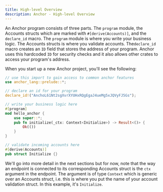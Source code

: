 ```yaml
---
title: High-level Overview
description: Anchor - High-level Overview
---
```


An Anchor program consists of three parts. The `program` module, the Accounts structs which are marked with `#[derive(Accounts)]`, and the `declare_id` macro. The `program` module is where you write your business logic. The Accounts structs is where you validate accounts. The`declare_id` macro creates an `ID` field that stores the address of your program. Anchor uses this hardcoded `ID` for security checks and it also allows other crates to access your program's address.

When you start up a new Anchor project, you'll see the following:

```rust
// use this import to gain access to common anchor features
use anchor_lang::prelude::*;

// declare an id for your program
declare_id!("AnchoL61Nt2sgXvrXYUHxRQgEgaJ4ueMg5xJQVyFJ5Gs");

// write your business logic here
#[program]
mod hello_anchor {
    use super::*;
    pub fn initialize(_ctx: Context<Initialize>) -> Result<()> {
        Ok(())
    }
}

// validate incoming accounts here
#[derive(Accounts)]
pub struct Initialize {}
```

We'll go into more detail in the next sections but for now, note that the way an endpoint is connected to its corresponding Accounts struct is the `ctx` argument in the endpoint. The argument is of type `Context` which is generic over an Accounts struct, i.e. this is where you put the name of your account validation struct. In this example, it's `Initialize`.
